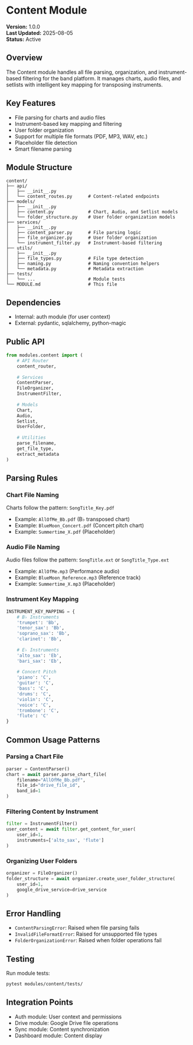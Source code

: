 # Content Module

**Version:** 1.0.0  
**Last Updated:** 2025-08-05  
**Status:** Active

## Overview
The Content module handles all file parsing, organization, and instrument-based filtering for the band platform. It manages charts, audio files, and setlists with intelligent key mapping for transposing instruments.

## Key Features
- File parsing for charts and audio files
- Instrument-based key mapping and filtering
- User folder organization
- Support for multiple file formats (PDF, MP3, WAV, etc.)
- Placeholder file detection
- Smart filename parsing

## Module Structure
```
content/
├── api/
│   ├── __init__.py
│   └── content_routes.py      # Content-related endpoints
├── models/
│   ├── __init__.py
│   ├── content.py             # Chart, Audio, and Setlist models
│   └── folder_structure.py    # User folder organization models
├── services/
│   ├── __init__.py
│   ├── content_parser.py      # File parsing logic
│   ├── file_organizer.py      # User folder organization
│   └── instrument_filter.py   # Instrument-based filtering
├── utils/
│   ├── __init__.py
│   ├── file_types.py          # File type detection
│   ├── naming.py              # Naming convention helpers
│   └── metadata.py            # Metadata extraction
├── tests/
│   └── ...                    # Module tests
└── MODULE.md                  # This file
```

## Dependencies
- Internal: auth module (for user context)
- External: pydantic, sqlalchemy, python-magic

## Public API
```python
from modules.content import (
    # API Router
    content_router,
    
    # Services
    ContentParser,
    FileOrganizer,
    InstrumentFilter,
    
    # Models
    Chart,
    Audio,
    Setlist,
    UserFolder,
    
    # Utilities
    parse_filename,
    get_file_type,
    extract_metadata
)
```

## Parsing Rules

### Chart File Naming
Charts follow the pattern: `SongTitle_Key.pdf`
- Example: `AllOfMe_Bb.pdf` (B♭ transposed chart)
- Example: `BlueMoon_Concert.pdf` (Concert pitch chart)
- Example: `Summertime_X.pdf` (Placeholder)

### Audio File Naming
Audio files follow the pattern: `SongTitle.ext` or `SongTitle_Type.ext`
- Example: `AllOfMe.mp3` (Performance audio)
- Example: `BlueMoon_Reference.mp3` (Reference track)
- Example: `Summertime_X.mp3` (Placeholder)

### Instrument Key Mapping
```python
INSTRUMENT_KEY_MAPPING = {
    # B♭ Instruments
    'trumpet': 'Bb',
    'tenor_sax': 'Bb',
    'soprano_sax': 'Bb',
    'clarinet': 'Bb',
    
    # E♭ Instruments
    'alto_sax': 'Eb',
    'bari_sax': 'Eb',
    
    # Concert Pitch
    'piano': 'C',
    'guitar': 'C',
    'bass': 'C',
    'drums': 'C',
    'violin': 'C',
    'voice': 'C',
    'trombone': 'C',
    'flute': 'C'
}
```

## Common Usage Patterns

### Parsing a Chart File
```python
parser = ContentParser()
chart = await parser.parse_chart_file(
    filename="AllOfMe_Bb.pdf",
    file_id="drive_file_id",
    band_id=1
)
```

### Filtering Content by Instrument
```python
filter = InstrumentFilter()
user_content = await filter.get_content_for_user(
    user_id=1,
    instruments=['alto_sax', 'flute']
)
```

### Organizing User Folders
```python
organizer = FileOrganizer()
folder_structure = await organizer.create_user_folder_structure(
    user_id=1,
    google_drive_service=drive_service
)
```

## Error Handling
- `ContentParsingError`: Raised when file parsing fails
- `InvalidFileFormatError`: Raised for unsupported file types
- `FolderOrganizationError`: Raised when folder operations fail

## Testing
Run module tests:
```bash
pytest modules/content/tests/
```

## Integration Points
- Auth module: User context and permissions
- Drive module: Google Drive file operations
- Sync module: Content synchronization
- Dashboard module: Content display
